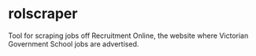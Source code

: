# rolscraper
Tool for scraping jobs off Recruitment Online, the website where Victorian Government School jobs are advertised.
